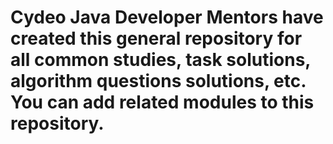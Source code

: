 # Cydeo Java Developer Mentors have created this general repository for all common studies, task solutions, algorithm questions solutions, etc. You can add related modules to this repository.
